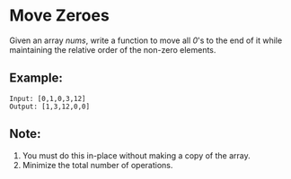 # Move Zeroes

Given an array *nums*, write a function to move all *0*'s to the end of it while maintaining the relative order of the non-zero elements.

## Example:

```
Input: [0,1,0,3,12]
Output: [1,3,12,0,0]
```

## Note:

1. You must do this in-place without making a copy of the array.
1. Minimize the total number of operations.